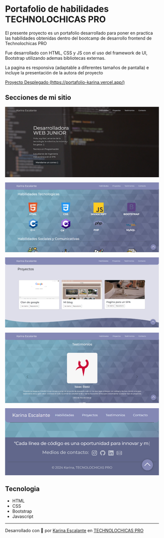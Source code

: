 # Portafolio de habilidades TECHNOLOCHICAS PRO

El presente proyecto es un portafolio desarrollado para poner en practica las habilidades obtenidas dentro del bootcamp de desarrollo frontend de Technolochicas PRO

Fue desarrollado con HTML, CSS y JS con el uso del framework de UI, Bootstrap utilizando ademas bibliotecas externas.

La pagina es responsiva (adaptable a diferentes tamaños de pantalla) e incluye la presentación de la autora del proyecto

[Proyecto Desplegado (https://portafolio-karina.vercel.app/)](https://portafolio-karina.vercel.app/)

## Secciones de mi sitio

![Presentación](assets/readme\presentacion.png)

![Habilidades](assets/readme/habilidades.png)

![Proyectos](assets/readme/proyectos.png)

![Testimonios](assets/readme/testimonios.png)

![Contacto](assets/readme/contacto.png)



## Tecnologia
* HTML
* CSS
* Bootstrap
* Javascript


---
Desarrollado con 🤍 por [Karina Escalante](http://www.linkedin.com/in/karina-escalante-olmos-2666a2321) en [TECHNOLOCHICAS PRO](https://tecnolochicas.mx/)